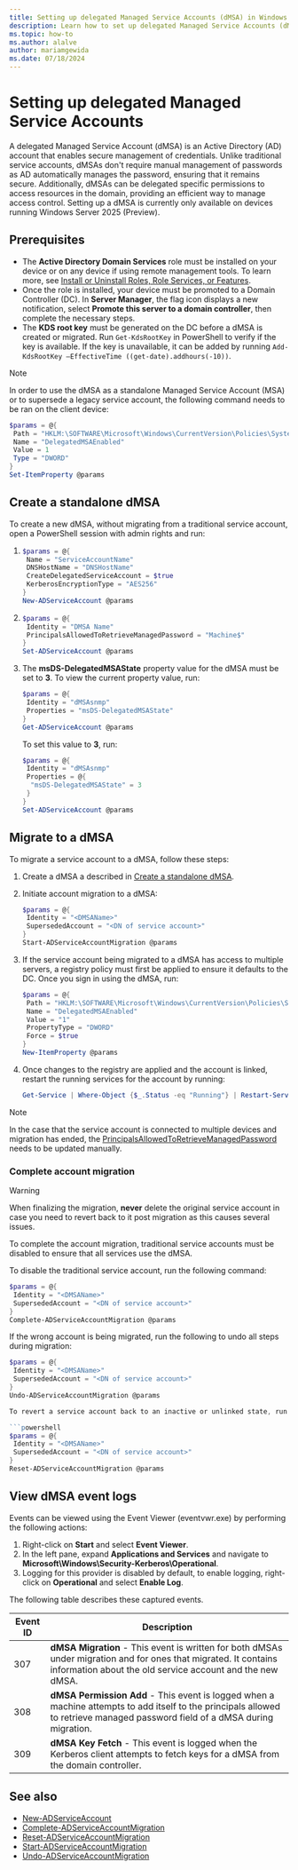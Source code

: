 ```yaml
---
title: Setting up delegated Managed Service Accounts (dMSA) in Windows Server 2025 Preview
description: Learn how to set up delegated Managed Service Accounts (dMSA) in Windows Server Insiders Preview to ensure device credentials isolation in Active Directory.
ms.topic: how-to
ms.author: alalve
author: mariamgewida
ms.date: 07/18/2024
---
```


# Setting up delegated Managed Service Accounts

A delegated Managed Service Account (dMSA) is an Active Directory (AD) account that enables secure management of credentials. Unlike traditional service accounts, dMSAs don't require manual management of passwords as AD automatically manages the password, ensuring that it remains secure. Additionally, dMSAs can be delegated specific permissions to access resources in the domain, providing an efficient way to manage access control. Setting up a dMSA is currently only available on devices running Windows Server 2025 (Preview).

## Prerequisites

- The **Active Directory Domain Services** role must be installed on your device or on any device if using remote management tools. To learn more, see [Install or Uninstall Roles, Role Services, or Features](/windows-server/administration/server-manager/install-or-uninstall-roles-role-services-or-features).
- Once the role is installed, your device must be promoted to a Domain Controller (DC). In **Server Manager**, the flag icon displays a new notification, select **Promote this server to a domain controller**, then complete the necessary steps.
- The **KDS root key** must be generated on the DC before a dMSA is created or migrated. Run `Get-KdsRootKey` in PowerShell to verify if the key is available. If the key is unavailable, it can be added by running `Add-KdsRootKey –EffectiveTime ((get-date).addhours(-10))`.

> [!NOTE]
> In order to use the dMSA as a standalone Managed Service Account (MSA) or to supersede a legacy service account, the following command needs to be ran on the client device:
>
> ```powershell
> $params = @{
>  Path = "HKLM:\SOFTWARE\Microsoft\Windows\CurrentVersion\Policies\System\Kerberos\Parameters"
>  Name = "DelegatedMSAEnabled"
>  Value = 1
>  Type = "DWORD"
> }
> Set-ItemProperty @params
> ```

## Create a standalone dMSA

To create a new dMSA, without migrating from a traditional service account, open a PowerShell session with admin rights and run:

1. ```powershell
   $params = @{
    Name = "ServiceAccountName"
    DNSHostName = "DNSHostName"
    CreateDelegatedServiceAccount = $true
    KerberosEncryptionType = "AES256"
   }
   New-ADServiceAccount @params
   ```

1. ```powershell
   $params = @{
    Identity = "DMSA Name"
    PrincipalsAllowedToRetrieveManagedPassword = "Machine$"
   }
   Set-ADServiceAccount @params
   ```

1. The **msDS-DelegatedMSAState** property value for the dMSA must be set to **3**. To view the current property value, run:

   ```powershell
   $params = @{
    Identity = "dMSAsnmp"
    Properties = "msDS-DelegatedMSAState"
   }
   Get-ADServiceAccount @params
   ```  

   To set this value to **3**, run:

   ```powershell
   $params = @{
    Identity = "dMSAsnmp"
    Properties = @{
     "msDS-DelegatedMSAState" = 3
    }
   }
   Set-ADServiceAccount @params
   ```

## Migrate to a dMSA

To migrate a service account to a dMSA, follow these steps:

1. Create a dMSA a described in [Create a standalone dMSA](delegated-managed-service-accounts#create-a-standalone-dMSA.md).

1. Initiate account migration to a dMSA:

   ```powershell
   $params = @{
    Identity = "<DMSAName>"
    SupersededAccount = "<DN of service account>"
   }
   Start-ADServiceAccountMigration @params
   ```

1. If the service account being migrated to a dMSA has access to multiple servers, a registry policy must first be applied to ensure it defaults to the DC. Once you sign in using the dMSA, run:

   ```powershell
   $params = @{
    Path = "HKLM:\SOFTWARE\Microsoft\Windows\CurrentVersion\Policies\System\Kerberos\Parameters"
    Name = "DelegatedMSAEnabled"
    Value = "1"
    PropertyType = "DWORD"
    Force = $true
   }
   New-ItemProperty @params
   ```

1. Once changes to the registry are applied and the account is linked, restart the running services for the account by running:

   ```powershell
   Get-Service | Where-Object {$_.Status -eq "Running"} | Restart-Service
   ```

> [!NOTE]
> In the case that the service account is connected to multiple devices and migration has ended, the [PrincipalsAllowedToRetrieveManagedPassword](/powershell/module/activedirectory/set-adserviceaccount?view=windowsserver2022-ps#example-3-set-the-principals-allowed-to-retrieve-the-password-for-an-msa&preserve-view=true) needs to be updated manually.

### Complete account migration

> [!WARNING]
> When finalizing the migration, **never** delete the original service account in case you need to revert back to it post migration as this causes several issues.

To complete the account migration, traditional service accounts must be disabled to ensure that all services use the dMSA.

To disable the traditional service account, run the following command:

```powershell
$params = @{
 Identity = "<DMSAName>"
 SupersededAccount = "<DN of service account>"
}
Complete-ADServiceAccountMigration @params
```

If the wrong account is being migrated, run the following to undo all steps during migration:

```powershell
$params = @{
 Identity = "<DMSAName>"
 SupersededAccount = "<DN of service account>"
}
Undo-ADServiceAccountMigration @params

To revert a service account back to an inactive or unlinked state, run:

```powershell
$params = @{
 Identity = "<DMSAName>"
 SupersededAccount = "<DN of service account>"
}
Reset-ADServiceAccountMigration @params
```

## View dMSA event logs

Events can be viewed using the Event Viewer (eventvwr.exe) by performing the following actions:

1. Right-click on **Start** and select **Event Viewer**.
1. In the left pane, expand **Applications and Services** and navigate to **Microsoft\Windows\Security-Kerberos\Operational**.
1. Logging for this provider is disabled by default, to enable logging, right-click on **Operational** and select **Enable Log**.

The following table describes these captured events.

|Event ID|Description|
|-|-|
|307| **dMSA Migration** - This event is written for both dMSAs under migration and for ones that migrated. It contains information about the old service account and the new dMSA.|
|308| **dMSA Permission Add** - This event is logged when a machine attempts to add itself to the principals allowed to retrieve managed password field of a dMSA during migration.|
|309| **dMSA Key Fetch** - This event is logged when the Kerberos client attempts to fetch keys for a dMSA from the domain controller.|

## See also

- [New-ADServiceAccount](/powershell/module/activedirectory/new-adserviceaccount?view=windowsserver2025-ps&preserve-view=true)
- [Complete-ADServiceAccountMigration](/powershell/module/activedirectory/complete-adserviceaccountmigration?view=windowsserver2025-ps&preserve-view=true)
- [Reset-ADServiceAccountMigration](/powershell/module/activedirectory/reset-adserviceaccountmigration?view=windowsserver2025-ps&preserve-view=true)
- [Start-ADServiceAccountMigration](/powershell/module/activedirectory/start-adserviceaccountmigration?view=windowsserver2025-ps&preserve-view=true)
- [Undo-ADServiceAccountMigration](/powershell/module/activedirectory/undo-adserviceaccountmigration?view=windowsserver2025-ps&preserve-view=true)
